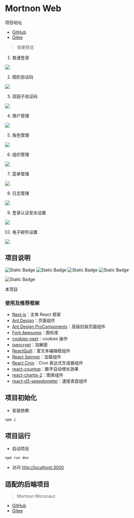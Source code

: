 
# Mortnon Web

项目地址

- [GitHub](https://github.com/mortise-and-tenon/mortnon-micronaut-web)
- [Gitee](https://gitee.com/mortise-and-tenon/mortnon-web)

> 效果预览

1. 普通登录

![](https://images.bookhub.tech/mortnon/login.PNG)

2. 图形验证码

![](https://images.bookhub.tech/mortnon/login2.PNG)

3. 双因子验证码

![](https://images.bookhub.tech/mortnon/login3.PNG)

4. 用户管理

![](https://images.bookhub.tech/mortnon/user.PNG)

5. 角色管理

![](https://images.bookhub.tech/mortnon/role.PNG)


6. 组织管理

![](https://images.bookhub.tech/mortnon/depart.PNG)

7. 菜单管理

![](https://images.bookhub.tech/mortnon/menu.PNG)

8. 日志管理

![](https://images.bookhub.tech/mortnon/log.PNG)

9. 登录认证安全设置

![](https://images.bookhub.tech/mortnon/security.PNG)

10. 电子邮件设置

![](https://images.bookhub.tech/mortnon/email.PNG)

## 项目说明

![Static Badge](https://img.shields.io/badge/React-18.2.0-%236EB6FF) ![Static Badge](https://img.shields.io/badge/NextJS-14.1.0-%2349D49D) ![Static Badge](https://img.shields.io/badge/AntD-5.13.1-%23FFA94D) ![Static Badge](https://img.shields.io/badge/AntD%20ProComponets-2.6.48-%23E94F87)

![Static Badge](https://img.shields.io/badge/ESLint-PASS-green)

本项目

### 使用及推荐框架

- [Next.js](https://nextjs.org/)：主体 React 框架
- [Ant Design](https://ant-design.antgroup.com/index-cn)：页面组件
- [Ant Design ProComponents](https://procomponents.ant.design/)：高级封装页面组件
- [Font Awesome](https://fontawesome.com/)：图标库
- [cookies-next](https://github.com/andreizanik/cookies-next)：cookies 操作
- [jsencrypt](https://github.com/travist/jsencrypt)：加解密
- [ReactQuill](https://github.com/zenoamaro/react-quill)：富文本编辑框组件
- [React Spinner](https://www.davidhu.io/react-spinners/)：加载组件
- [React Cron](https://recron.emptyui.com/)：Cron 表达式生成器组件
- [react-countup](https://github.com/glennreyes/react-countup)：数字自动增长效果
- [react-chartjs-2](https://react-chartjs-2.js.org/)：图表组件
- [react-d3-speedometer](https://github.com/palerdot/react-d3-speedometer)：速度表盘组件

## 项目初始化

- 安装依赖

```bash
npm i
```

## 项目运行

- 启动项目

```bash
npm run dev
```

- 访问 [http://localhost:3000](http://localhost:3000)

## 适配的后端项目

> Mortnon Mirconaut

- [GitHub](https://github.com/mortise-and-tenon/mortnon-micronaut)
- [Gitee](https://gitee.com/mortise-and-tenon/mortnon-with-micronaut)
